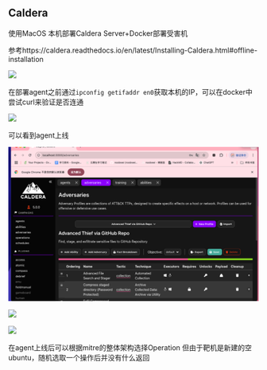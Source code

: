 ## Caldera

使用MacOS 本机部署Caldera Server+Docker部署受害机

参考https://caldera.readthedocs.io/en/latest/Installing-Caldera.html#offline-installation

![](SCR-20250303-jfey.png)

在部署agent之前通过`ipconfig getifaddr en0`获取本机的IP，可以在docker中尝试curl来验证是否连通

![](SCR-20250303-jfjr.png)

可以看到agent上线

![](SCR-20250303-piqc.png)

![](SCR-20250303-jjjs.png)

![](SCR-20250303-jinf.png)

在agent上线后可以根据mitre的整体架构选择Operation
但由于靶机是新建的空ubuntu，随机选取一个操作后并没有什么返回

